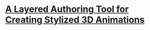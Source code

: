 # [A Layered Authoring Tool for Creating Stylized 3D Animations](https://1iyiwei.github.io/s3a-chi22/) #
